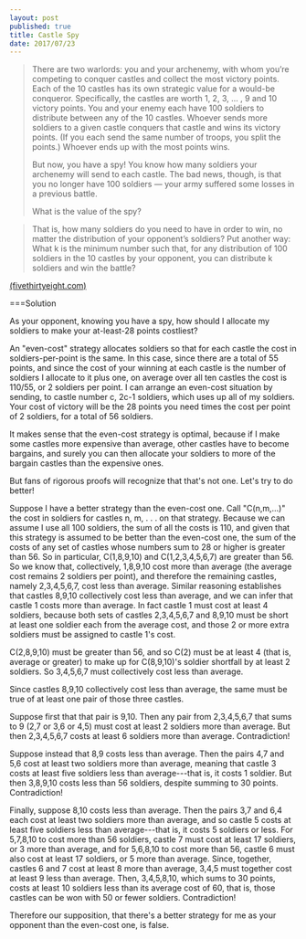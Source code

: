 ```yaml
---
layout: post
published: true
title: Castle Spy
date: 2017/07/23
---
```


>There are two warlords: you and your archenemy, with whom you’re competing to conquer castles and collect the most victory points. Each of the 10 castles has its own strategic value for a would-be conqueror. Specifically, the castles are worth 1, 2, 3, … , 9 and 10 victory points. You and your enemy each have 100 soldiers to distribute between any of the 10 castles. Whoever sends more soldiers to a given castle conquers that castle and wins its victory points. (If you each send the same number of troops, you split the points.) Whoever ends up with the most points wins.
>
>But now, you have a spy! You know how many soldiers your archenemy will send to each castle. The bad news, though, is that you no longer have 100 soldiers — your army suffered some losses in a previous battle.
>
>What is the value of the spy?
<!--more-->
>
>That is, how many soldiers do you need to have in order to win, no matter the distribution of your opponent’s soldiers? Put another way: What k is the minimum number such that, for any distribution of 100 soldiers in the 10 castles by your opponent, you can distribute k soldiers and win the battle?

[(fivethirtyeight.com)](https://fivethirtyeight.com/features/how-much-is-a-spy-worth-in-a-warring-riddler-nation/)

===Solution

As your opponent, knowing you have a spy, how should I allocate my soldiers to make your at-least-28 points costliest? 

An "even-cost" strategy allocates soldiers so that for each castle the cost in soldiers-per-point is the same. In this case, since there are a total of 55 points, and since the cost of your winning at each castle is the number of soldiers I allocate to it plus one, on average over all ten castles the cost is 110/55, or 2 soldiers per point. I can arrange an even-cost situation by sending, to castle number c, 2c-1 soldiers, which uses up all of my soldiers. Your cost of victory will be the 28 points you need times the cost per point of 2 soldiers, for a total of 56 soldiers.

It makes sense that the even-cost strategy is optimal, because if I make some castles more expensive than average, other castles have to become bargains, and surely you can then allocate your soldiers to more of the bargain castles than the expensive ones.

But fans of rigorous proofs will recognize that that's not one. Let's try to do better!

Suppose I have a better strategy than the even-cost one. Call "C(n,m,...)" the cost in soldiers for castles n, m, . . . on that strategy. Because we can assume I use all 100 soldiers, the sum of all the costs is 110, and given that this strategy is assumed to be better than the even-cost one, the sum of the costs of any set of castles whose numbers sum to 28 or higher is greater than 56. So in particular, C(1,8,9,10) and C(1,2,3,4,5,6,7) are greater than 56. So we know that, collectively, 1,8,9,10 cost more than average (the average cost remains 2 soldiers per point), and therefore the remaining castles, namely 2,3,4,5,6,7, cost less than average. Similar reasoning establishes that castles 8,9,10 collectively cost less than average, and we can infer that castle 1 costs more than average. In fact castle 1 must cost at least 4 soldiers, because both sets of castles 2,3,4,5,6,7 and 8,9,10 must be short at least one soldier each from the average cost, and those 2 or more extra soldiers must be assigned to castle 1's cost.

C(2,8,9,10) must be greater than 56, and so C(2) must be at least 4 (that is, average or greater) to make up for C(8,9,10)'s soldier shortfall by at least 2 soldiers. So 3,4,5,6,7 must collectively cost less than average.

Since castles 8,9,10 collectively cost less than average, the same must be true of at least one pair of those three castles. 

Suppose first that that pair is 9,10. Then any pair from 2,3,4,5,6,7 that sums to 9 (2,7 or 3,6 or 4,5) must cost at least 2 soldiers more than average. But then 2,3,4,5,6,7 costs at least 6 soldiers more than average. Contradiction! 

Suppose instead that 8,9 costs less than average. Then the pairs 4,7 and 5,6 cost at least two soldiers more than average, meaning that castle 3 costs at least five soldiers less than average---that is, it costs 1 soldier. But then 3,8,9,10 costs less than 56 soldiers, despite summing to 30 points. Contradiction! 

Finally, suppose 8,10 costs less than average.  Then the pairs 3,7 and 6,4 each cost at least two soldiers more than average, and so castle 5 costs at least five soldiers less than average---that is, it costs 5 soldiers or less. For 5,7,8,10 to cost more than 56 soldiers, castle 7 must cost at least 17 soldiers, or 3 more than average, and for 5,6,8,10 to cost more than 56, castle 6 must also cost at least 17 soldiers, or 5 more than average. Since, together, castles 6 and 7 cost at least 8 more than average, 3,4,5 must together cost at least 9 less than average. Then, 3,4,5,8,10, which sums to 30 points, costs at least 10 soldiers less than its average cost of 60, that is, those castles can be won with 50 or fewer soldiers. Contradiction!

Therefore our supposition, that there's a better strategy for me as your opponent than the even-cost one, is false.

<br>
